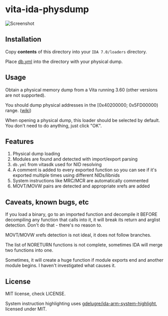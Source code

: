 # vita-ida-physdump

![Screenshot](https://i.imgur.com/FFntTpG.png)

## Installation

Copy **contents** of this directory into your `IDA 7.0/loaders` directory.

Place [db.yml](https://raw.githubusercontent.com/vitasdk/vita-headers/master/db.yml) into the directory with your physical dump.

## Usage

Obtain a physical memory dump from a Vita running 3.60 (other versions are not supported).

You should dump physical addresses in the [0x40200000; 0x5FD00000) range. ([wiki](https://wiki.henkaku.xyz/vita/Physical_Memory))

When opening a physical dump, this loader should be selected by default. You don't need to do anything, just click "OK".

## Features

1. Physical dump loading
2. Modules are found and detected with import/export parsing
3. `db.yml` from vitasdk used for NID resolving
4. A comment is added to every exported function so you can see if it's exported multiple times using different NIDs/libnids
5. System instructions like MRC/MCR are automatically commented
6. MOVT/MOVW pairs are detected and appropriate xrefs are added

## Caveats, known bugs, etc

If you load a binary, go to an imported function and decompile it BEFORE decompiling any function that calls into it, it will break its return and arglist detection. Don't do that - there's no reason to.

MOVT/MOVW xrefs detection is not ideal, it does not follow branches.

The list of NORETURN functions is not complete, sometimes IDA will merge two functions into one.

Sometimes, it will create a huge function if module exports end and another module begins. I haven't investigated what causes it.

## License

MIT license, check LICENSE.

System instruction highlighting uses [gdelugre/ida-arm-system-highlight](https://github.com/gdelugre/ida-arm-system-highlight), licensed under MIT.
